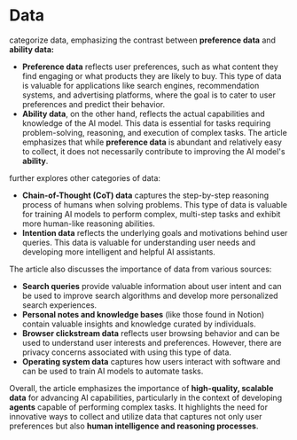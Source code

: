 # Data

categorize data, emphasizing the contrast between **preference data** and **ability data:**

- **Preference data** reflects user preferences, such as what content they find engaging or what products they are likely to buy. This type of data is valuable for applications like search engines, recommendation systems, and advertising platforms, where the goal is to cater to user preferences and predict their behavior.
- **Ability data**, on the other hand, reflects the actual capabilities and knowledge of the AI model. This data is essential for tasks requiring problem-solving, reasoning, and execution of complex tasks.  The article emphasizes that while **preference data** is abundant and relatively easy to collect, it does not necessarily contribute to improving the AI model's **ability**.

 further explores other categories of data:

- **Chain-of-Thought (CoT) data** captures the step-by-step reasoning process of humans when solving problems. This type of data is valuable for training AI models to perform complex, multi-step tasks and exhibit more human-like reasoning abilities.
- **Intention data** reflects the underlying goals and motivations behind user queries. This data is valuable for understanding user needs and developing more intelligent and helpful AI assistants.

The article also discusses the importance of data from various sources:

- **Search queries** provide valuable information about user intent and can be used to improve search algorithms and develop more personalized search experiences.
- **Personal notes and knowledge bases** (like those found in Notion) contain valuable insights and knowledge curated by individuals.
- **Browser clickstream data** reflects user browsing behavior and can be used to understand user interests and preferences. However, there are privacy concerns associated with using this type of data.
- **Operating system data** captures how users interact with software and can be used to train AI models to automate tasks.

Overall, the article emphasizes the importance of **high-quality, scalable data** for advancing AI capabilities, particularly in the context of developing **agents** capable of performing complex tasks.  It highlights the need for innovative ways to collect and utilize data that captures not only user preferences but also **human intelligence and reasoning processes**.